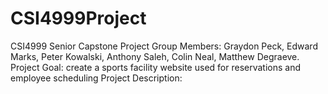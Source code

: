 # CSI4999Project
CSI4999 Senior Capstone Project
Group Members: Graydon Peck, Edward Marks, Peter Kowalski, Anthony Saleh, Colin Neal, Matthew Degraeve.
Project Goal: create a sports facility website used for reservations and employee scheduling
Project Description:

